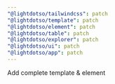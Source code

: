 ```yaml
---
"@lightdotso/tailwindcss": patch
"@lightdotso/template": patch
"@lightdotso/element": patch
"@lightdotso/table": patch
"@lightdotso/explorer": patch
"@lightdotso/ui": patch
"@lightdotso/app": patch
---
```


Add complete template & element
